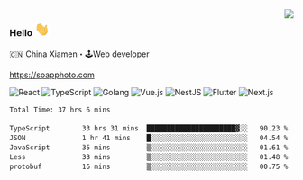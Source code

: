 <img align="right" src="https://github-readme-stats.vercel.app/api?username=yiiu&show_icons=false&bg_color=30,e96443,904e95&title_color=fff&text_color=fff" />

### Hello <img src="https://raw.githubusercontent.com/ABSphreak/ABSphreak/master/gifs/Hi.gif" width="26px" />
 
🇨🇳 China Xiamen・🕹Web developer

https://soapphoto.com

<p align="left"><img src="https://cdn.svgporn.com/logos/react.svg" alt="React" width="32" height="32"/> <img src="https://cdn.svgporn.com/logos/typescript-icon.svg" alt="TypeScript" width="32" height="32"/> <img src="https://cdn.svgporn.com/logos/gopher.svg" alt="Golang" width="32" height="32"/> <img src="https://cdn.svgporn.com/logos/vue.svg" alt="Vue.js" width="32" height="32"/> <img src="https://cdn.svgporn.com/logos/nestjs.svg" alt="NestJS" width="32" height="32"/> <img src="https://cdn.svgporn.com/logos/flutter.svg" alt="Flutter" width="32" height="32"/> <img src="https://cdn.svgporn.com/logos/nextjs-icon.svg" alt="Next.js" width="32" height="32"/></p>


<!--START_SECTION:waka-->

```txt
Total Time: 37 hrs 6 mins

TypeScript        33 hrs 31 mins  ██████████████████████▓░░   90.23 %
JSON              1 hr 41 mins    █░░░░░░░░░░░░░░░░░░░░░░░░   04.54 %
JavaScript        35 mins         ▒░░░░░░░░░░░░░░░░░░░░░░░░   01.61 %
Less              33 mins         ▒░░░░░░░░░░░░░░░░░░░░░░░░   01.48 %
protobuf          16 mins         ▒░░░░░░░░░░░░░░░░░░░░░░░░   00.75 %
```

<!--END_SECTION:waka-->
